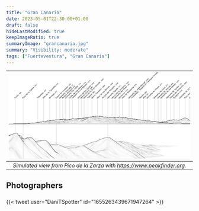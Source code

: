 ```yaml
---
title: "Gran Canaria"
date: 2023-05-01T22:30:00+01:00
draft: false
hideLastModified: true
keepImageRatio: true
summaryImage: "grancanaria.jpg"
summary: "Visibility: moderate"
tags: ["Fuerteventura", "Gran Canaria"]
---
```




| ![Gran Canaria from Fuerteventura](fuerteventura_grancanaria_pano.png) |
|:--:| 
| _Simulated view from Pico de la Zarza with https://www.peakfinder.org._ |


## Photographers

### 

{{< tweet user="DaniTSpotter" id="1655263439671947264" >}}
